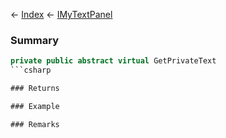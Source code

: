 ← [Index](Api-Index) ← [IMyTextPanel](Sandbox.ModAPI.Ingame.IMyTextPanel)

### Summary

```csharp
private public abstract virtual GetPrivateText
```csharp

### Returns

### Example

### Remarks

